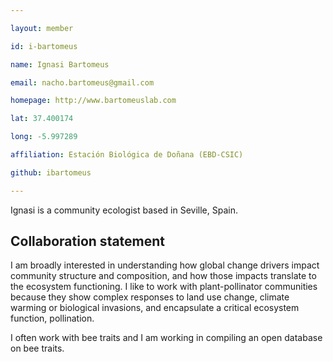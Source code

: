 ```yaml
---

layout: member

id: i-bartomeus

name: Ignasi Bartomeus

email: nacho.bartomeus@gmail.com

homepage: http://www.bartomeuslab.com

lat: 37.400174

long: -5.997289

affiliation: Estación Biológica de Doñana (EBD-CSIC)

github: ibartomeus

---
```




Ignasi is a community ecologist based in Seville, Spain. 



## Collaboration statement

I am broadly interested in understanding how global change drivers impact community structure and composition, and how those impacts translate to the ecosystem functioning. I like to work with plant-pollinator communities because they show complex responses to land use change, climate warming or biological invasions, and encapsulate a critical ecosystem function, pollination.



I often work with bee traits and I am working in compiling an open database on bee traits.
